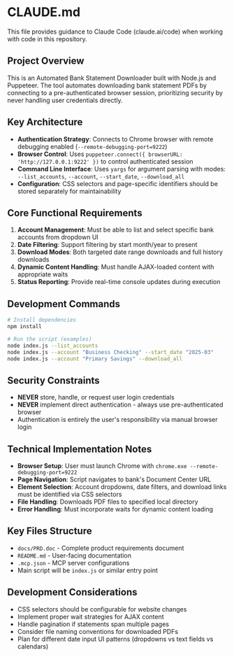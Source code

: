 # CLAUDE.md

This file provides guidance to Claude Code (claude.ai/code) when working with code in this repository.

## Project Overview

This is an Automated Bank Statement Downloader built with Node.js and Puppeteer. The tool automates downloading bank statement PDFs by connecting to a pre-authenticated browser session, prioritizing security by never handling user credentials directly.

## Key Architecture

- **Authentication Strategy**: Connects to Chrome browser with remote debugging enabled (`--remote-debugging-port=9222`)
- **Browser Control**: Uses `puppeteer.connect({ browserURL: 'http://127.0.0.1:9222' })` to control authenticated session
- **Command Line Interface**: Uses `yargs` for argument parsing with modes: `--list_accounts`, `--account`, `--start_date`, `--download_all`
- **Configuration**: CSS selectors and page-specific identifiers should be stored separately for maintainability

## Core Functional Requirements

1. **Account Management**: Must be able to list and select specific bank accounts from dropdown UI
2. **Date Filtering**: Support filtering by start month/year to present
3. **Download Modes**: Both targeted date range downloads and full history downloads
4. **Dynamic Content Handling**: Must handle AJAX-loaded content with appropriate waits
5. **Status Reporting**: Provide real-time console updates during execution

## Development Commands

```bash
# Install dependencies
npm install

# Run the script (examples)
node index.js --list_accounts
node index.js --account "Business Checking" --start_date "2025-03"
node index.js --account "Primary Savings" --download_all
```

## Security Constraints

- **NEVER** store, handle, or request user login credentials
- **NEVER** implement direct authentication - always use pre-authenticated browser
- Authentication is entirely the user's responsibility via manual browser login

## Technical Implementation Notes

- **Browser Setup**: User must launch Chrome with `chrome.exe --remote-debugging-port=9222`
- **Page Navigation**: Script navigates to bank's Document Center URL
- **Element Selection**: Account dropdowns, date filters, and download links must be identified via CSS selectors
- **File Handling**: Downloads PDF files to specified local directory
- **Error Handling**: Must incorporate waits for dynamic content loading

## Key Files Structure

- `docs/PRD.doc` - Complete product requirements document
- `README.md` - User-facing documentation
- `.mcp.json` - MCP server configurations
- Main script will be `index.js` or similar entry point

## Development Considerations

- CSS selectors should be configurable for website changes
- Implement proper wait strategies for AJAX content
- Handle pagination if statements span multiple pages
- Consider file naming conventions for downloaded PDFs
- Plan for different date input UI patterns (dropdowns vs text fields vs calendars)